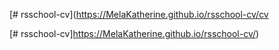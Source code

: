 [# rsschool-cv](https://MelaKatherine.github.io/rsschool-cv/cv

[# rsschool-cv]https://MelaKatherine.github.io/rsschool-cv/)

